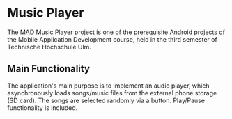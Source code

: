 # Music Player
The MAD Music Player project is one of the prerequisite Android projects of the Mobile Application Development course, held in the third semester of Technische Hochschule Ulm.

## Main Functionality 
The application's main purpose is to implement an audio player, which asynchronously loads songs/music files from the external phone storage (SD card). The songs are selected randomly via a button. Play/Pause functionality is included.
